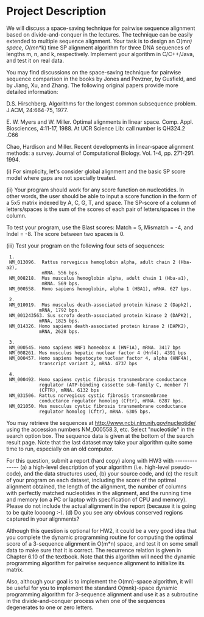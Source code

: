 # Project Description

We will discuss a space-saving technique for pairwise sequence alignment
based on divide-and-conquer in the lectures. The technique can be easily
extended to multiple sequence alignment. Your task is to design an
O(m*n) space, O(m*n*k) time SP alignment algorithm for three DNA
sequences of lengths m, n, and k, respectively. Implement your algorithm
in C/C++/Java, and test it on real data.

You may find discussions on the space-saving technique for pairwise 
sequence comparison in the books by Jones and Pevzner, by Gusfield, 
and by Jiang, Xu, and Zhang. The following original papers provide more
detailed information:

D.S. Hirschberg. Algorithms for the longest common subsequence
problem. J.ACM, 24:664-75, 1977.

E. W. Myers and W. Miller. Optimal alignments in linear space.
Comp. Appl. Biosciences, 4:11-17, 1988.
At UCR Science Lib: call number is QH324.2 .C66 

Chao, Hardison and Miller. Recent developments in linear-space
alignment methods: a survey. Journal of Computational Biology.
Vol. 1-4, pp. 271-291. 1994. 

(i)  For simplicity, let's consider global alignment and the basic 
     SP score model where gaps are not specially treated. 

(ii) Your program should work for any score function on nucleotides.
     In other words, the user should be able to input a score function
in the form of a 5x5 matrix indexed by A, C, G, T, and space.
     The SP-score of a column of letters/spaces is the sum of the scores
     of each pair of letters/spaces in the column.

To test your program, use the Blast scores: Match = 5, Mismatch = -4,
and Indel = -8. The score between two spaces is 0.

(iii) Test your program on the following four sets of sequences:

     1.
     NM_013096.  Rattus norvegicus hemoglobin alpha, adult chain 2 (Hba-a2),
                 mRNA. 556 bps.
     NM_008218.  Mus musculus hemoglobin alpha, adult chain 1 (Hba-a1), 
                 mRNA. 569 bps.
     NM_000558.  Homo sapiens hemoglobin, alpha 1 (HBA1), mRNA. 627 bps.
     
     2.
     NM_010019.  Mus musculus death-associated protein kinase 2 (Dapk2),
                mRNA, 1792 bps.
     NM_001243563. Sus scrofa death-associated protein kinase 2 (DAPK2),
                mRNA, 1825 bps.
     NM_014326. Homo sapiens death-associated protein kinase 2 (DAPK2), 
                mRNA, 2628 bps.
                
     3.
     NM_000545. Homo sapiens HNF1 homeobox A (HNF1A), mRNA. 3417 bps
     NM_008261. Mus musculus hepatic nuclear factor 4 (Hnf4). 4391 bps
     NM_000457. Homo sapiens hepatocyte nuclear factor 4, alpha (HNF4A), 
                transcript variant 2, mRNA. 4737 bps
                
     4.
     NM_000492. Homo sapiens cystic fibrosis transmembrane conductance
                regulator (ATP-binding cassette sub-family C, member 7) 
                (CFTR), mRNA. 6132 bps
     NM_031506. Rattus norvegicus cystic fibrosis transmembrane 
                conductance regulator homolog (Cftr), mRNA. 6287 bps.
     NM_021050. Mus musculus cystic fibrosis transmembrane conductance
                regulator homolog (Cftr), mRNA. 6305 bps.

You may retrieve the sequences at http://www.ncbi.nlm.nih.gov/nucleotide/
using the accession numbers NM_000558.3, etc. Select "nucleotide" in 
the search option box. The sequence data is given at the bottom of 
the search result page. Note that the last dataset may take your algorithm 
quite some time to run, especially on an old computer.

For this question, submit a report (hard copy) along with HW3 with
                                               --------------
(a) a high-level description of your algorithm (i.e. high-level
    pseudo-code), and the data structures used,
(b) your source code, and
(c) the result of your program on each dataset, including the
    score of the optimal alignment obtained, the length of the alignment,
the number of columns with perfectly matched nucleotides in the
alignment, and the running time and memory (on a PC or laptop
    with specification of CPU and memory). Please do not include
the actual alignment in the report (because it is going to be quite
loooong :-). 
(d) Do you see any obvious conserved regions captured in your alignments?

Although this question is optional for HW2, it could be a very good idea
that you complete the dynamic programming routine for computing the 
optimal score of a 3-sequence alignment in O(m\*n) space, and test it on
some small data to make sure that it is correct. The recurrence relation is
given in Chapter 6.10 of the textbook. Note that this algorithm will need
the dynamic programming algorithm for pairwise sequence alignment to 
initialize its matrix.

Also, although your goal is to implement the O(mn)-space algorithm, it
will be useful for you to implement the standard O(mnk)-space dynamic 
programming algorithm for 3-sequence alignment and use it as a subroutine 
in the divide-and-conquer process when one of the sequences degenerates 
to one or zero letters.
